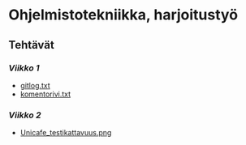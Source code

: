 # Ohjelmistotekniikka, harjoitustyö

## Tehtävät
### _Viikko **1**_
* [gitlog.txt](https://github.com/olevaltt/ot-harjoitustyo_2021/blob/master/laskarit/viikko1/gitlog.txt)
* [komentorivi.txt](https://github.com/olevaltt/ot-harjoitustyo_2021/blob/master/laskarit/viikko1/komentorivi.txt)

### _Viikko **2**_
* [Unicafe_testikattavuus.png](https://github.com/olevaltt/ot-harjoitustyo_2021/blob/master/laskarit/viikko2/Unicafe_testikattavuus.png)
